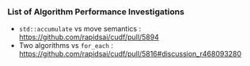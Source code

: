 ### List of Algorithm Performance Investigations

- `std::accumulate` vs move semantics : https://github.com/rapidsai/cudf/pull/5894
- Two algorithms vs `for_each` : https://github.com/rapidsai/cudf/pull/5816#discussion_r468093280
